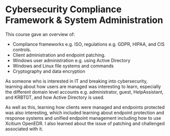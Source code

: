 # Cybersecurity Compliance Framework & System Administration

This course gave an overview of:

* Compliance frameworks e.g. ISO, regulations e.g. GDPR, HIPAA, and CIS controls.
* Client administration and endpoint patching.
* Windows user administration e.g. using Active Directory
* Windows and Linux file systems and commands
* Cryptography and data encryption

As someone who is interested in IT and breaking into cybersecurity, learning about how users are managed was interesting to learn, especially the different domain level accounts e.g. administrator, guest, HelpAssistant, and KRBTGT, and how Active Directory is used.

As well as this, learning how clients were managed and endpoints protected was also interesting, which included learning about endpoint protection and response systems and unified endpoint management including how to use Xcitium OpenEDR. I also learned about the issue of patching and challenged associated with it.
